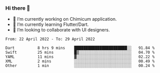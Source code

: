 ### Hi there 👋

<!--
**devcat37/devcat37** is a ✨ _special_ ✨ repository because its `README.md` (this file) appears on your GitHub profile.-->


- 🔭 I’m currently working on Chimicum application.
- 🌱 I’m currently learning Flutter/Dart.
- 👯 I’m looking to collaborate with UI designers.
<!-- - 🤔 I’m looking for help with ... -->

<!--START_SECTION:waka-->

```text
From: 22 April 2022 - To: 29 April 2022

Dart          8 hrs 9 mins    ███████████████████████░░   91.84 %
Swift         25 mins         █▒░░░░░░░░░░░░░░░░░░░░░░░   04.70 %
YAML          11 mins         ▓░░░░░░░░░░░░░░░░░░░░░░░░   02.22 %
XML           2 mins          ░░░░░░░░░░░░░░░░░░░░░░░░░   00.49 %
Other         1 min           ░░░░░░░░░░░░░░░░░░░░░░░░░   00.24 %
```

<!--END_SECTION:waka-->
